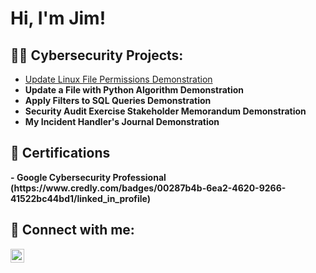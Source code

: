 <h1>Hi, I'm Jim! </h1>
<h2>👨‍💻 Cybersecurity Projects:</h2>

  - [Update Linux File Permissions Demonstration](https://github.com/Hberg007/LinuxFilePermissionDemo)
- <b>Update a File with Python Algorithm Demonstration<b>
- <b>Apply Filters to SQL Queries Demonstration<b>
- <b>Security Audit Exercise Stakeholder Memorandum Demonstration<b>
- <b>My Incident Handler's Journal Demonstration<b> 

<h2>📄 Certifications</h2>
- <b>Google Cybersecurity Professional<b> (https://www.credly.com/badges/00287b4b-6ea2-4620-9266-41522bc44bd1/linked_in_profile)



<h2> 🤳 Connect with me:</h2>

[<img align="left" alt="jimhuderberg | LinkedIn" width="22px" src="https://cdn.jsdelivr.net/npm/simple-icons@v3/icons/linkedin.svg" />][linkedin]



[linkedin]: https://linkedin.com/in/jimhuderberg
